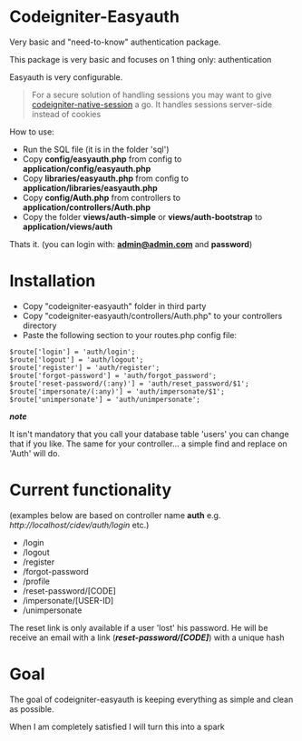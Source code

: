 Codeigniter-Easyauth
====================

Very basic and "need-to-know" authentication package.

This package is very basic and focuses on 1 thing only: authentication

Easyauth is very configurable.

> For a secure solution of handling sessions you may want to give [codeigniter-native-session][1] a go. It handles sessions server-side instead of cookies

How to use:

- Run the SQL file (it is in the folder 'sql')
- Copy **config/easyauth.php** from config to **application/config/easyauth.php**
- Copy **libraries/easyauth.php** from config to **application/libraries/easyauth.php**
- Copy **config/Auth.php** from controllers to **application/controllers/Auth.php**
- Copy the folder **views/auth-simple** or **views/auth-bootstrap** to **application/views/auth**

Thats it. (you can login with: **admin@admin.com** and **password**)

Installation
============
- Copy "codeigniter-easyauth" folder in third party
- Copy "codeigniter-easyauth/controllers/Auth.php" to your controllers directory
- Paste the following section to your routes.php config file:

```
$route['login'] = 'auth/login';
$route['logout'] = 'auth/logout';
$route['register'] = 'auth/register';
$route['forgot-password'] = 'auth/forgot_password';
$route['reset-password/(:any)'] = 'auth/reset_password/$1';
$route['impersonate/(:any)'] = 'auth/impersonate/$1';
$route['unimpersonate'] = 'auth/unimpersonate';
```

***note***

It isn't mandatory that you call your database table 'users' you can change that if you like.
The same for your controller... a simple find and replace on 'Auth' will do.

Current functionality
=====================

(examples below are based on controller name **auth** e.g. *http://localhost/cidev/auth/login* etc.)

- /login
- /logout
- /register
- /forgot-password
- /profile
- /reset-password/[CODE]
- /impersonate/[USER-ID]
- /unimpersonate

The reset link is only available if a user 'lost' his password. He will be receive an email with a link (***reset-password/[CODE]***) with a unique hash

Goal
====

The goal of codeigniter-easyauth is keeping everything as simple and clean as possible.

When I am completely satisfied I will turn this into a spark

[1]: https://github.com/atomicon/codeigniter-native-session